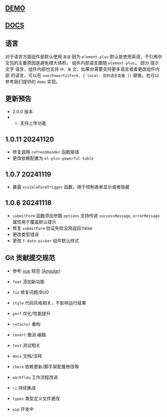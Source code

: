 ## [DEMO](https://peng-xiao-shuai.github.io/vite-vue-admin-docs/zh-CN/component_directive/component/powerful-form-demo.html)

## [DOCS](https://peng-xiao-shuai.github.io/vite-vue-admin-docs/zh-CN/component_directive/component/powerful-form-doc.html)

## 语言
对于语言方面组件是默认使用 `英语` 因为 `element-plus` 默认是使用英语，不引用中文包的主要原因是避免增大体积。
组件内部语言跟随 `element-plus`。 部分 提示文字 语言，组件内部也支持 `中、英` 文，如果你需要支持更多语言或者更改组件内部
的语言，可以在 `use(PowerfulForm, { local: 您的语言变量 })` 替换。也可以参考我们提供的 `demo` 实现。


## 更新预告
- 2.0.0 版本
- - 支持上传功能


## 1.0.11 20241120
- 修复调用 `refreshRender` 函数报错
- 更改依赖配置为 `el-plus-powerful-table`

## 1.0.7 20241119
- 暴露 `visibleFormTrigger` 函数，用于控制表单显示或者隐藏

## 1.0.6 20241118
- `submitForm` 函数添加参数 `options` 支持传递 `successMessage`, `errorMessage` 属性用于覆盖默认提示
- 修复 `submitForm` 验证失败没用返回 false
- 更改类型错误
- 更改 `f-date-picker` 组件默认样式

## Git 贡献提交规范

- 参考 [vue](https://github.com/vuejs/vue/blob/dev/.github/COMMIT_CONVENTION.md) 规范 ([Angular](https://github.com/conventional-changelog/conventional-changelog/tree/master/packages/conventional-changelog-angular))

- `feat` 添加新功能
- `fix` 修复问题/BUG
- `style` 代码风格相关，不影响运行结果
- `perf` 优化/性能提升
- `refactor` 重构
- `revert` 撤消 编辑
- `test` 测试相关
- `docs` 文档/注释
- `chore` 依赖更新/脚手架配置修改等
- `workflow` 工作流程改进
- `ci` 持续集成
- `types` 类型定义文件更改
- `wip` 开发中

